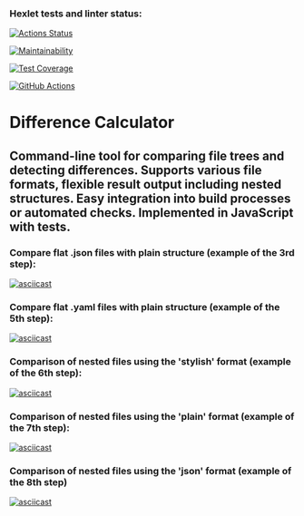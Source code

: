 ### Hexlet tests and linter status:
[![Actions Status](https://github.com/danilanchik/frontend-project-46/workflows/hexlet-check/badge.svg)](https://github.com/danilanchik/frontend-project-46/actions)

[![Maintainability](https://api.codeclimate.com/v1/badges/bbe33a568a52550f7903/maintainability)](https://codeclimate.com/github/danilanchik/frontend-project-46/maintainability)

[![Test Coverage](https://api.codeclimate.com/v1/badges/bbe33a568a52550f7903/test_coverage)](https://codeclimate.com/github/danilanchik/frontend-project-46/test_coverage)

[![GitHub Actions](https://github.com/danilanchik/frontend-project-46/actions/workflows/github-actions.yml/badge.svg)](https://github.com/danilanchik/frontend-project-46/actions/workflows/github-actions.yml)

# Difference Calculator

## Command-line tool for comparing file trees and detecting differences. Supports various file formats, flexible result output including nested structures. Easy integration into build processes or automated checks. Implemented in JavaScript with tests.

### Compare flat .json files with plain structure (example of the 3rd step):
[![asciicast](https://asciinema.org/a/595239.svg)](https://asciinema.org/a/595239)

### Compare flat .yaml files with plain structure (example of the 5th step):
[![asciicast](https://asciinema.org/a/595797.svg)](https://asciinema.org/a/595797)

### Comparison of nested files using the 'stylish' format (example of the 6th step):
[![asciicast](https://asciinema.org/a/595998.svg)](https://asciinema.org/a/595998)

### Comparison of nested files using the 'plain' format (example of the 7th step):
[![asciicast](https://asciinema.org/a/596821.svg)](https://asciinema.org/a/596821)

### Comparison of nested files using the 'json' format (example of the 8th step)
[![asciicast](https://asciinema.org/a/596983.svg)](https://asciinema.org/a/596983)